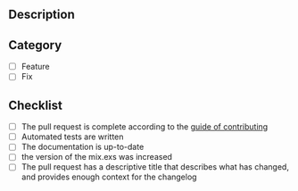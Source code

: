 ## Description
<!--- Describe your changes in detail -->

## Category
- [ ] Feature
- [ ] Fix

## Checklist
- [ ] The pull request is complete according to the [guide of contributing](https://github.com/bancolombia/async-dataflow-channel-sender/wiki/Contributing)
- [ ] Automated tests are written
- [ ] The documentation is up-to-date
- [ ] the version of the mix.exs was increased
- [ ] The pull request has a descriptive title that describes what has changed, and provides enough context for the changelog
